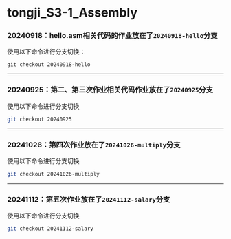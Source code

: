 # tongji_S3-1_Assembly

### 20240918：hello.asm相关代码的作业放在了`20240918-hello`分支

使用以下命令进行分支切换：

```
git checkout 20240918-hello
```

---

### 20240925：第二、第三次作业相关代码作业放在了`20240925`分支

使用以下命令进行分支切换

```bash
git checkout 20240925
```

---

### 20241026：第四次作业放在了`20241026-multiply`分支

使用以下命令进行分支切换

```bash
git checkout 20241026-multiply
```

---

### 20241112：第五次作业放在了`20241112-salary`分支

使用以下命令进行分支切换

```bash
git checkout 20241112-salary
```
